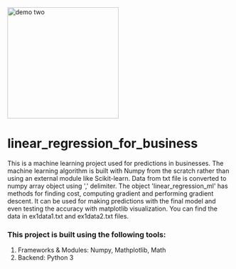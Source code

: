 <img align="middle" width="250" alt="demo two" src="https://github.com/SrimanPolusani/linear_regression_for_bussiness/blob/master/ai.png?raw=true">
<h1>linear_regression_for_business</h1>
<p>This is a machine learning project used for predictions in businesses. The machine learning algorithm is built with Numpy from the scratch rather than using an external module like Scikit-learn. Data from txt file is converted to numpy array object using ',' delimiter. The object 'linear_regression_ml' has methods for finding cost, computing gradient and performing gradient descent. It can be used for making predictions with the final model and even testing the accuracy with matplotlib visualization. You can find the data in ex1data1.txt and ex1data2.txt files.</p>
<h3>This project is built using the following tools:</h3>
<ol>
  <li>Frameworks & Modules: Numpy, Mathplotlib, Math</li>
  <li>Backend: Python 3</li>
</ol>
